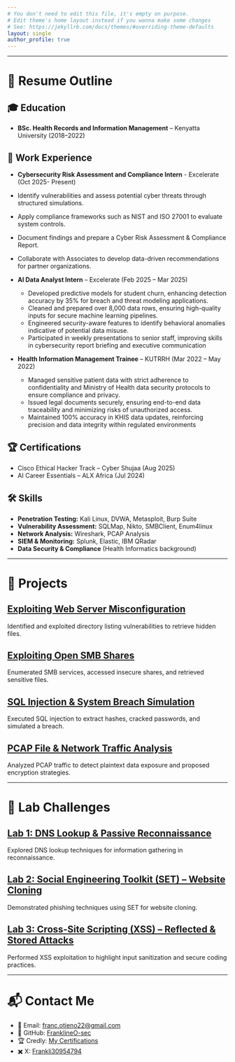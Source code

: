 ```yaml
---
# You don't need to edit this file, it's empty on purpose.
# Edit theme's home layout instead if you wanna make some changes
# See: https://jekyllrb.com/docs/themes/#overriding-theme-defaults
layout: single
author_profile: true
---
```

---
# 📄 Resume Outline 
## 🎓 Education  
- **BSc. Health Records and Information Management** – Kenyatta University (2018–2022)  

## 💼 Work Experience 
- **Cybersecurity Risk Assessment and Compliance Intern** - Excelerate (Oct 2025- Present)
- Identify vulnerabilities and assess potential cyber threats through structured simulations.
- Apply compliance frameworks such as NIST and ISO 27001 to evaluate system controls.
- Document findings and prepare a Cyber Risk Assessment & Compliance Report.
- Collaborate with Associates to develop data-driven recommendations for partner organizations.

- **AI Data Analyst Intern** – Excelerate (Feb 2025 – Mar 2025)  
  - Developed predictive models for student churn, enhancing detection accuracy by 35% for breach and 
threat modeling applications.  
  - Cleaned and prepared over 8,000 data rows, ensuring high-quality inputs for secure machine learning 
pipelines.  
  - Engineered security-aware features to identify behavioral anomalies indicative of potential data misuse. 
  - Participated in weekly presentations to senior staff, improving skills in cybersecurity report briefing and 
executive communication

- **Health Information Management Trainee** – KUTRRH (Mar 2022 – May 2022)  
  -  Managed sensitive patient data with strict adherence to confidentiality and Ministry of Health data 
security protocols to ensure compliance and privacy.
  - Issued legal documents securely, ensuring end-to-end data traceability and minimizing risks of 
unauthorized access.
  - Maintained 100% accuracy in KHIS data updates, reinforcing precision and data integrity within 
regulated environments 
     

## 🏆 Certifications  
- Cisco Ethical Hacker Track – Cyber Shujaa (Aug 2025)    
- AI Career Essentials – ALX Africa (Jul 2024)  

## 🛠 Skills  
- **Penetration Testing:** Kali Linux, DVWA, Metasploit, Burp Suite  
- **Vulnerability Assessment:** SQLMap, Nikto, SMBClient, Enum4linux  
- **Network Analysis:** Wireshark, PCAP Analysis  
- **SIEM & Monitoring:** Splunk, Elastic, IBM QRadar  
- **Data Security & Compliance** (Health Informatics background)  

---
# 🚀 Projects  

## [Exploiting Web Server Misconfiguration](https://github.com/FranklineO-sec/Exploiting-Web-Server-Misconfiguration)  
Identified and exploited directory listing vulnerabilities to retrieve hidden files.  

## [Exploiting Open SMB Shares](https://github.com/FranklineO-sec/Exploiting-Open-SMB-Shares)  
Enumerated SMB services, accessed insecure shares, and retrieved sensitive files.  

## [SQL Injection & System Breach Simulation](https://github.com/FranklineO-sec/SQL-Injection-System-Breach-Simulation)  
Executed SQL injection to extract hashes, cracked passwords, and simulated a breach.  

## [PCAP File & Network Traffic Analysis](https://github.com/FranklineO-sec/PCAP-File-Network-Traffic-Analysis)  
Analyzed PCAP traffic to detect plaintext data exposure and proposed encryption strategies.  

---

# 🧪 Lab Challenges  

## [Lab 1: DNS Lookup & Passive Reconnaissance](https://www.notion.so/Lab-1-DNS-Lookup-and-Passive-Reconnaissance-25495637e40a801cbf96e9678f0ae071)  
Explored DNS lookup techniques for information gathering in reconnaissance.  

## [Lab 2: Social Engineering Toolkit (SET) – Website Cloning](https://www.notion.so/Lab-2-Social-Engineering-Toolkit-SET-Website-Cloning-25495637e40a801c8bddf91f1efc680e)  
Demonstrated phishing techniques using SET for website cloning.  

## [Lab 3: Cross-Site Scripting (XSS) – Reflected & Stored Attacks](https://www.notion.so/Lab-3-Cross-Site-Scripting-XSS-Reflected-Stored-Attacks-25495637e40a8034be8ac661defdd2ae)  
Performed XSS exploitation to highlight input sanitization and secure coding practices.  

---

# 📬 Contact Me  

- 📧 Email: [franc.otieno22@gmail.com](mailto:franc.otieno22@gmail.com)  
- 🐙 GitHub: [FranklineO-sec](https://github.com/FranklineO-sec)  
- 🏆 Credly: [My Certifications](https://www.credly.com/users/frankline-otieno.4bee4d61/badges)  
- ✖️ X: [Frankli30954794](https://x.com/Frankli30954794)  
